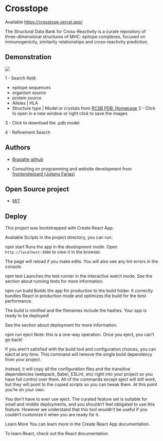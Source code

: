 
# Crosstope

Available https://crosstope.vercel.app/

The Structural Data Bank for Cross-Reactivity is a curate repository of three-dimensional structures of MHC: epitope complexes, focused on immunogenicity, similarity relationships and cross-reactivity prediction.

## Demonstration

![](https://i.imgur.com/t6FIwf0.png)

1 - Search field:

* epitope sequences
* organism source
* protein source
* Alleles | HLA
* Structure type | Model or crystals from [RCSB PDB: Homepage](https://www.rcsb.org/)
2 - Click to open in a new window or right click to save the images

3 - Click to download the .pdb model

4 - Refinement Search
## Authors

- [Bragatte github](https://github.com/BragatteMAS)

- Consulting on programming and website development from [frontendwizard (Juliano Farias)](https://github.com/frontendwizard)



## Open Source project

* [MIT](https://choosealicense.com/licenses/mit/)


## Deploy
This project was bootstrapped with Create React App.

Available Scripts
In the project directory, you can run:

npm start
Runs the app in the development mode.
Open `http://localhost:3000` to view it in the browser.

The page will reload if you make edits.
You will also see any lint errors in the console.

npm test
Launches the test runner in the interactive watch mode.
See the section about running tests for more information.

npm run build
Builds the app for production to the build folder.
It correctly bundles React in production mode and optimizes the build for the best performance.

The build is minified and the filenames include the hashes.
Your app is ready to be deployed!

See the section about deployment for more information.

npm run eject
Note: this is a one-way operation. Once you eject, you can’t go back!

If you aren’t satisfied with the build tool and configuration choices, you can eject at any time. This command will remove the single build dependency from your project.

Instead, it will copy all the configuration files and the transitive dependencies (webpack, Babel, ESLint, etc) right into your project so you have full control over them. All of the commands except eject will still work, but they will point to the copied scripts so you can tweak them. At this point you’re on your own.

You don’t have to ever use eject. The curated feature set is suitable for small and middle deployments, and you shouldn’t feel obligated to use this feature. However we understand that this tool wouldn’t be useful if you couldn’t customize it when you are ready for it.

Learn More
You can learn more in the Create React App documentation.

To learn React, check out the React documentation.
